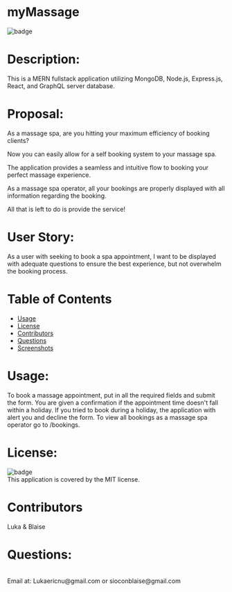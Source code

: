 # myMassage

![badge](https://img.shields.io/badge/license-MIT-orange)

# Description: 
This is a MERN fullstack application utilizing MongoDB, Node.js, Express.js, React, and GraphQL server database.

# Proposal:

As a massage spa, are you hitting your maximum efficiency of booking clients? 

Now you can easily allow for a self booking system to your massage spa. 

The application provides a seamless and intuitive flow to booking your perfect massage experience.

As a massage spa operator, all your bookings are properly displayed with all information regarding the booking.

All that is left to do is provide the service!



# User Story:

As a user with seeking to book a spa appointment, I want to be displayed with adequate questions to ensure the best experience, but not overwhelm the booking process. 


# Table of Contents
* [Usage](#usage)
* [License](#license)
* [Contributors](#contributors)
* [Questions](#questions)
* [Screenshots](#screenshots)

# Usage: 

To book a massage appointment, put in all the required fields and submit the form. You are given a confirmation if the appointment time doesn't fall within a holiday. If you tried to book during a holiday, the application with alert you and decline the form. To view all bookings as a massage spa operator go to /bookings. 
# License:
![badge](https://img.shields.io/badge/license-MIT-orange)
<br />
This application is covered by the MIT license. 
# Contributors 
Luka & Blaise
# Questions:
<br>
Email at: Lukaericnu@gmail.com or sioconblaise@gmail.com 

